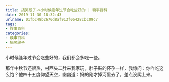 ```yaml
---
title: 搞笑段子->小时候逢年过节会吃些好的 | 糗事百科
date: 2019-11-30 18:32:43
urlname: 01fbc48b2670d8af913f06428cbc09c7
tags: 
- 糗事百科
categories:
- 糗事百科
- 搞笑段子
---
```

小时候逢年过节会吃些好的，我们都会多吃一些。

那年中秋节还很热，村西头二胖来我家玩，肚子鼓的怀孕一样，我惊问：你咋吃这么饱？他四十五度仰望天空，幽幽道：妈的刚才掉河里去了，差点没爬上来。


